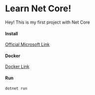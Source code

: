 ﻿Learn Net Core!
===================


Hey! This is my first project with Net Core

#### <i class="icon-rocket"></i> Install

[Official Microsoft Link](https://www.microsoft.com/net/download/core)

#### <i class="icon-rocket"></i> Docker

[Docker Link](https://hub.docker.com/r/microsoft/dotnet/)
    
#### <i class="icon-rocket"></i> Run

    dotnet run